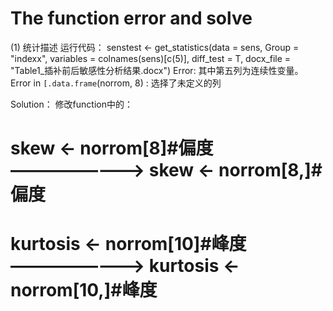 # The function error and solve


(1) 统计描述
运行代码：
senstest <- get_statistics(data = sens,
                        Group = "indexx",
                        variables = colnames(sens)[c(5)],
                        diff_test = T,
                        docx_file = "Table1_插补前后敏感性分析结果.docx")
Error: 其中第五列为连续性变量。                        
Error in `[.data.frame`(norrom, 8) : 选择了未定义的列

Solution：
修改function中的：
# skew <- norrom[8]#偏度   ————————>  skew <- norrom[8,]#偏度 
# kurtosis <- norrom[10]#峰度  ————————>  kurtosis <- norrom[10,]#峰度
